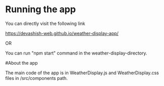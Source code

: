 # Running the app 
 You can directly visit the following link
 
 https://devashish-web.github.io/weather-display-app/
 
 OR
 
 You can run "npm start" command in the weather-display-directory.
 
 #About the app
 
 The main code of the app is in WeatherDisplay.js and WeatherDisplay.css files in /src/components path.
